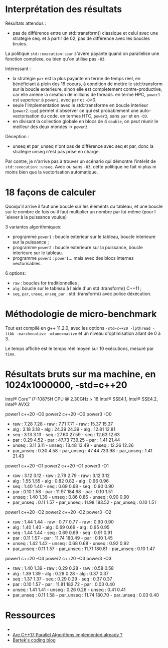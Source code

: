 
# Interprétation des résultats

Résultats attendus :
- pas de différence entre un std::transform() classique et celui
  avec une strategie seq. et à partir de 02, pas de différence
  avec les boucles brutes.

La politique `std::execution::par` s'avère payante quand on parallelise
une fonction complexe, ou bien qu'on utilise pas `-O3`.

Intéressant :
- la stratégie `par` est la plus payante en terme de
  temps réel, en bénéficiant à plein des 16 coeurs, à condition
  de mettre le std::transform sur la boucle exterieure, sinon
  elle est completement contre-productive, car elle amene la
  creation de millions de threads.
  en terme HPC, `power1` est superieur à `power2`, avec `par` et `-O`>0.
- seule l'implementation avec le std::transforme en boucle
  interieur (`power2.cpp`) permet d'observer ce qui est probablement
  une auto-vectorisation du code.
  en termes HTC, `power2`, sans `par` et en `-O3`.
- en divisant la collection globale en blocs de 4 `double`,
  on peut réunir le meilleur des deux mondes -> `power3`.

Déception :
- unseq et par_unseq n'ont pas de différence avec seq et par,
  donc la stratégie unseq n'est pas prise en charge.

Par contre, je n'arrive pas à trouver un scénario qui démontre l'intérêt
de `std::execution::unseq`. Avec ou sans `-O3`, cette politique ne fait
ni plus ni moins bien que la vectorisation automatique.


# 18 façons de calculer

Quoiqu'il arrive il faut une boucle sur les éléments du tableau,
et une boucle sur le nombre de fois ou il faut multiplier un
nombre par lui-même (pour l´elever à la puissance voulue)

3 variantes algorithmiques:
- programme `power1` : boucle exterieur sur le tableau, boucle interieure sur la puissance ;
- programme `power2` : boucle exterieure sur la puissance, boucle interieure sur le tableau.
- programme `power3` : `power1`... mais avec des blocs internes vectorisables.

6 options:
- `raw` : boucles for traditionnelles ;
- `alg`: boucle sur le tableau à l'aide d'un std::transform() C++11 ;
- `seq`, `par`, `unseq`, `unseq_par` : std::transform() avec police déxécution.


# Méthodologie de micro-benchmark

Tout est compilé en g++ 11.2.0, avec les options `-std=c++20 -lpthread -ltbb -march=native -mtune=native`
et un niveau d'optimisation allant de 0 à 3.

Le temps affiché est le temps réel moyen sur 10 exécutions, mesuré par `time`.


# Résultats bruts sur ma machine, en 1024x1000000, -std=c++20

Intel® Core™ i7-10875H CPU @ 2.30GHz × 16
Intel® SSE4.1, Intel® SSE4.2, Intel® AVX2
                                                                                
power1 c++20 -O0               power2 c++20 -O0               power3 -O0               
- raw       :  7.28   7.28     - raw       :  7.71   7.71     - raw       : 15.37 15.37
- alg       :  3.18   3.18     - alg       : 24.39  24.39     - alg       : 12.81 12.81
- seq       :  3.13   3.13     - seq       : 27.60  27.59     - seq       : 12.63 12.63
- par       :  0.29   4.52     - par       : 47.73 739.25     - par       :  1.41 21.44
- unseq     :  3.11   3.11     - unseq     : 13.48  13.49     - unseq     : 12.26 12.26
- par_unseq :  0.30   4.58     - par_unseq : 47.44 733.98     - par_unseq :  1.41 21.43
                                                                                       
power1 c++20 -O1               power2 c++20 -O1               power3 -O1               
- raw       :  3.12   3.12     - raw       :  2.79   2.79     - raw       :  3.12  3.12
- alg       :  1.55   1.55     - alg       :  0.82   0.82     - alg       :  0.96  0.96
- seq       :  1.40   1.40     - seq       :  0.69   0.68     - seq       :  0.90  0.90
- par       :  0.10   1.58     - par       : 11.97 184.68     - par       :  0.10  1.51
- unseq     :  1.40   1.39     - unseq     :  0.86   0.86     - unseq     :  0.90  0.90
- par_unseq :  0.11   1.57     - par_unseq : 11.98 183.52     - par_unseq :  0.10  1.51
                                                                                       
power1 c++20 -O2               power2 c++20 -O2               power3 -O2               
- raw       :  1.44   1.44     - raw       :  0.77   0.77     - raw       :  0.90  0.90
- alg       :  1.40   1.40     - alg       :  0.69   0.69     - alg       :  0.95  0.95
- seq       :  1.44   1.44     - seq       :  0.69   0.69     - seq       :  0.91  0.91
- par       :  0.11   1.57     - par       : 11.74 180.49     - par       :  0.10  1.45
- unseq     :  1.42   1.42     - unseq     :  0.68   0.68     - unseq     :  0.92  0.92
- par_unseq :  0.11   1.57     - par_unseq : 11.71 180.81     - par_unseq :  0.10  1.47
                                                                                       
power1 c++20 -O3               power2 c++20 -O3               power3 -O3               
- raw       :  1.40   1.39     - raw       :  0.29   0.28     - raw       :  0.58  0.58
- alg       :  1.39   1.39     - alg       :  0.28   0.28     - alg       :  0.37  0.37
- seq       :  1.37   1.37     - seq       :  0.29   0.29     - seq       :  0.37  0.37
- par       :  0.10   1.57     - par       : 11.81 182.72     - par       :  0.03  0.40
- unseq     :  1.41   1.41     - unseq     :  0.26   0.26     - unseq     :  0.41  0.41
- par_unseq :  0.11   1.58     - par_unseq : 11.74 180.70     - par_unseq :  0.03  0.40


# Ressources

* [](https://coffeebeforearch.github.io/2020/04/23/vectorization.html)
* [Are C++17 Parallel Algorithms implemented already ?](https://stackoverflow.com/questions/51031060/are-c17-parallel-algorithms-implemented-already)
* [Bartek's coding blog](https://www.bfilipek.com/2018/11/pstl.html)
